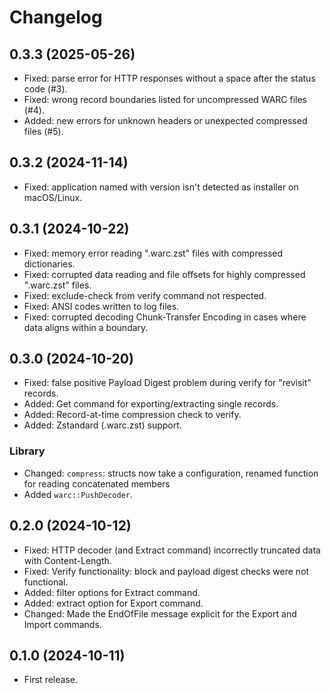 # Changelog

## 0.3.3 (2025-05-26)

* Fixed: parse error for HTTP responses without a space after the status code (#3).
* Fixed: wrong record boundaries listed for uncompressed WARC files (#4).
* Added: new errors for unknown headers or unexpected compressed files (#5).

## 0.3.2 (2024-11-14)

* Fixed: application named with version isn't detected as installer on macOS/Linux.

## 0.3.1 (2024-10-22)

* Fixed: memory error reading ".warc.zst" files with compressed dictionaries.
* Fixed: corrupted data reading and file offsets for highly compressed ".warc.zst" files.
* Fixed: exclude-check from verify command not respected.
* Fixed: ANSI codes written to log files.
* Fixed: corrupted decoding Chunk-Transfer Encoding in cases where data aligns within a boundary.

## 0.3.0 (2024-10-20)

* Fixed: false positive Payload Digest problem during verify for "revisit" records.
* Added: Get command for exporting/extracting single records.
* Added: Record-at-time compression check to verify.
* Added: Zstandard (.warc.zst) support.

### Library

* Changed: `compress`: structs now take a configuration, renamed function for reading concatenated members
* Added `warc::PushDecoder`.

## 0.2.0 (2024-10-12)

* Fixed: HTTP decoder (and Extract command) incorrectly truncated data with Content-Length.
* Fixed: Verify functionality: block and payload digest checks were not functional.
* Added: filter options for Extract command.
* Added: extract option for Export command.
* Changed: Made the EndOfFile message explicit for the Export and Import commands.

## 0.1.0 (2024-10-11)

* First release.

